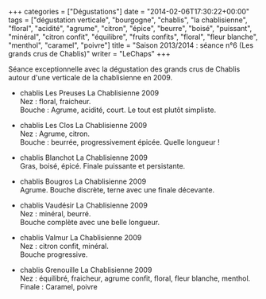 +++
categories = ["Dégustations"]
date = "2014-02-06T17:30:22+00:00"
tags = ["dégustation verticale", "bourgogne", "chablis", "la chablisienne", "floral", "acidité", "agrume", "citron", "épice", "beurre", "boisé", "puissant", "minéral", "citron confit", "équilibre", "fruits confits", "floral", "fleur blanche", "menthol", "caramel", "poivre"]
title = "Saison 2013/2014 : séance n°6 (Les grands crus de Chablis)"
writer = "LeChaps"
+++

Séance exceptionnelle avec la dégustation des grands crus de Chablis autour d'une verticale de la chablisienne en 2009.

* chablis Les Preuses La Chablisienne 2009 <i class="fa fa-minus-circle"></i>  
Nez : floral, fraicheur.  
Bouche : Agrume, acidité, court. Le tout est plutôt simpliste.

* chablis Les Clos La Chablisienne 2009 <i class="fa fa-plus-circle"></i> <i class="fa fa-plus-circle"></i>  
Nez : Agrume, citron.  
Bouche : beurrée, progressivement épicée. Quelle longueur !

* chablis Blanchot La Chablisienne 2009  
Gras, boisé, épicé. Finale puissante et persistante.

* chablis Bougros La Chablisienne 2009  
Agrume. Bouche discrète, terne avec une finale décevante.

* chablis Vaudésir La Chablisienne 2009  
Nez : minéral, beurré.  
Bouche complète avec une belle longueur.

* chablis Valmur La Chablisienne 2009  
Nez : citron confit, minéral.  
Bouche progressive.

* chablis Grenouille La Chablisienne 2009 <i class="fa fa-plus-circle"></i>  
Nez : équilibré, fraicheur, agrume confit, floral, fleur blanche, menthol.  
Finale : Caramel, poivre
